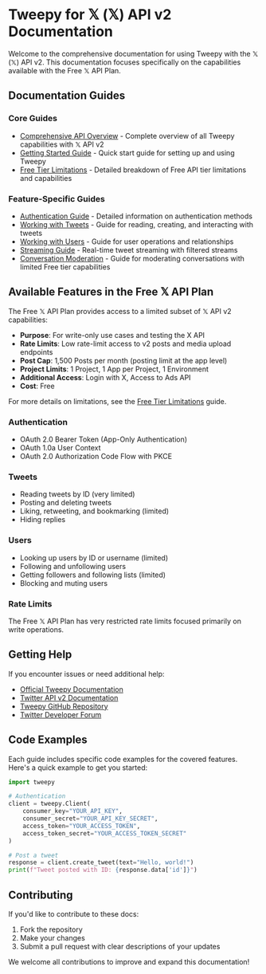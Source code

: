# Tweepy for 𝕏 (𝕏) API v2 Documentation

Welcome to the comprehensive documentation for using Tweepy with the 𝕏 (𝕏) API v2. This documentation focuses specifically on the capabilities available with the Free 𝕏 API Plan.

## Documentation Guides

### Core Guides

- [Comprehensive API Overview](tweepy-v2-api-overview.md) - Complete overview of all Tweepy capabilities with 𝕏 API v2
- [Getting Started Guide](tweepy-v2-getting-started.md) - Quick start guide for setting up and using Tweepy
- [Free Tier Limitations](tweepy-v2-free-tier-limitations.md) - Detailed breakdown of Free API tier limitations and capabilities

### Feature-Specific Guides

- [Authentication Guide](tweepy-v2-authentication-guide.md) - Detailed information on authentication methods
- [Working with Tweets](tweepy-v2-working-with-tweets.md) - Guide for reading, creating, and interacting with tweets
- [Working with Users](tweepy-v2-working-with-users.md) - Guide for user operations and relationships
- [Streaming Guide](tweepy-v2-streaming-guide.md) - Real-time tweet streaming with filtered streams
- [Conversation Moderation](tweepy-v2-conversation-moderation.md) - Guide for moderating conversations with limited Free tier capabilities

## Available Features in the Free 𝕏 API Plan

The Free 𝕏 API Plan provides access to a limited subset of 𝕏 API v2 capabilities:

- **Purpose**: For write-only use cases and testing the X API
- **Rate Limits**: Low rate-limit access to v2 posts and media upload endpoints
- **Post Cap**: 1,500 Posts per month (posting limit at the app level)
- **Project Limits**: 1 Project, 1 App per Project, 1 Environment
- **Additional Access**: Login with X, Access to Ads API
- **Cost**: Free

For more details on limitations, see the [Free Tier Limitations](tweepy-v2-free-tier-limitations.md) guide.

### Authentication

- OAuth 2.0 Bearer Token (App-Only Authentication)
- OAuth 1.0a User Context
- OAuth 2.0 Authorization Code Flow with PKCE

### Tweets

- Reading tweets by ID (very limited)
- Posting and deleting tweets
- Liking, retweeting, and bookmarking (limited)
- Hiding replies

### Users

- Looking up users by ID or username (limited)
- Following and unfollowing users
- Getting followers and following lists (limited)
- Blocking and muting users

### Rate Limits

The Free 𝕏 API Plan has very restricted rate limits focused primarily on write operations.

## Getting Help

If you encounter issues or need additional help:

- [Official Tweepy Documentation](https://docs.tweepy.org/)
- [Twitter API v2 Documentation](https://developer.twitter.com/en/docs/twitter-api)
- [Tweepy GitHub Repository](https://github.com/tweepy/tweepy)
- [Twitter Developer Forum](https://twittercommunity.com/)

## Code Examples

Each guide includes specific code examples for the covered features. Here's a quick example to get you started:

```python
import tweepy

# Authentication
client = tweepy.Client(
    consumer_key="YOUR_API_KEY",
    consumer_secret="YOUR_API_KEY_SECRET",
    access_token="YOUR_ACCESS_TOKEN",
    access_token_secret="YOUR_ACCESS_TOKEN_SECRET"
)

# Post a tweet
response = client.create_tweet(text="Hello, world!")
print(f"Tweet posted with ID: {response.data['id']}")
```

## Contributing

If you'd like to contribute to these docs:

1. Fork the repository
2. Make your changes
3. Submit a pull request with clear descriptions of your updates

We welcome all contributions to improve and expand this documentation!

